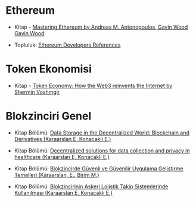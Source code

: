 # Ethereum
- Kitap - [Mastering Ethereum by Andreas M. Antonopoulos, Gavin Wood Gavin Wood](https://github.com/ethereumbook/ethereumbook)

- Topluluk: [Ethereum Developers References](https://ethereum.org/en/developers/)


# Token Ekonomisi
- Kitap - [Token Economy: How the Web3 reinvents the Internet by Shermin Voshmgir](https://github.com/Token-Economy-Book/EnglishOriginal)

# Blokzinciri Genel
- Kitap Bölümü: [Data Storage in the Decentralized World: Blockchain and Derivatives (Karaarslan E, Konacaklı E.)](https://www.researchgate.net/publication/347444005_Data_Storage_in_the_Decentralized_World_Blockchain_and_Derivatives)


- Kitap Bölümü: [Decentralized solutions for data collection and privacy in healthcare (Karaarslan E, Konacaklı E.)](https://www.researchgate.net/publication/349208626_Decentralized_solutions_for_data_collection_and_privacy_in_healthcare)


- Kitap Bölümü: [Blokzincirde Güvenli ve Güvenilir Uygulama Geliştirme Temelleri (Karaarslan, E., Birim M.)](https://www.researchgate.net/publication/359004350_Blokzincirde_Guvenli_ve_Guvenilir_Uygulama_Gelistirme_Temelleri)


- Kitap Bölümü: [Blokzincirinin Askeri Lojistik Takip Sistemlerinde Kullanılması (Karaarslan E, Konacaklı E.)](https://www.researchgate.net/publication/359004753_Blokzincirinin_Askeri_Lojistik_Takip_Sistemlerinde_Kullanilmasi)







